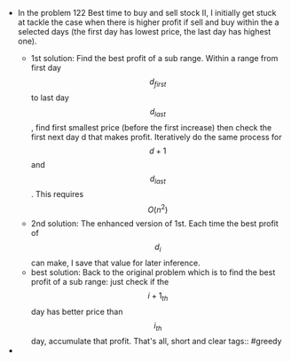 - In the problem 122 Best time to buy and sell stock II, I initially get stuck at tackle the case when there is higher profit if sell and buy within the a selected days (the first day has lowest price, the last day has highest one).
	- 1st solution: Find the best profit of a sub range. Within a range from first day $$d_{first}$$ to last day $$d_{last}$$, find first smallest price (before the first increase) then check the first next day d that makes profit. Iteratively do the same process for $$d+1$$ and $$d_{last}$$. This requires $$O(n^2)$$
	- 2nd solution: The enhanced version of 1st. Each time the best profit of $$d_i$$ can make, I save that value for later inference.
	- best solution: Back to the original problem which is to find the best profit of a sub range: just check if the $$i+1_{th}$$ day has better price than $$i_{th}$$ day, accumulate that profit. That's all, short and clear
tags:: #greedy

-